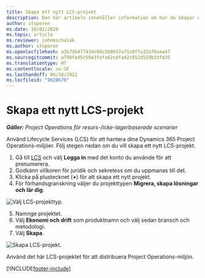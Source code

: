 ```yaml
---
title: Skapa ett nytt LCS-projekt
description: Den här artikeln innehåller information om hur du skapar ett nytt projekt i LCS för din Project Operations-miljö.
author: stsporen
ms.date: 10/01/2020
ms.topic: article
ms.reviewer: johnmichalak
ms.author: stsporen
ms.openlocfilehash: a3b7db477434c08c5b0b57a71c0ffa32a78aea47
ms.sourcegitcommit: a798fed5c59e3fefa62cdfa42c852d529b33fd35
ms.translationtype: HT
ms.contentlocale: sv-SE
ms.lasthandoff: 06/18/2022
ms.locfileid: "9028679"
---
```

# <a name="start-a-new-lcs-project"></a>Skapa ett nytt LCS-projekt

_**Gäller:** Project Operations för resurs-/icke-lagerbaserade scenarier_

Använd Lifecycle Services (LCS) för att hantera dina Dynamics 365 Project Operations-miljöer. Följ stegen nedan om du vill skapa ett nytt LCS-projekt.

1. Gå till [LCS](https://lcs.dynamics.com/Logon/Index) och välj **Logga in** med det konto du använde för att prenumerera.
2. Godkänn villkoren för juridik och sekretess om du uppmanas till det.
3. Klicka på plustecknet (**+**) för att skapa ett nytt projekt.
4. För förhandsgranskning väljer du projekttypen **Migrera, skapa lösningar och lär dig**.

  ![Välj LCS-projekttyp.](./media/create-lcs-1.png)

5. Namnge projektet. 
6. Välj **Ekonomi och drift** som produktnamn och välj sedan bransch och metodologi. 
7. Välj **Skapa**.

![Skapa LCS-projekt.](./media/create-lcs-2.png)

Använd det här LCS-projektet för att distribuera Project Operations-miljön.



[!INCLUDE[footer-include](../includes/footer-banner.md)]